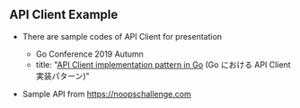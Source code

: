 ## API Client Example

- There are sample codes of API Client for presentation

  - Go Conference 2019 Autumn
  - title: "[API Client implementation pattern in Go](https://gocon.jp/sessions/go%E3%81%AB%E3%81%8A%E3%81%91%E3%82%8Bapi_client%E5%AE%9F%E8%A3%85%E3%83%91%E3%82%BF%E3%83%BC%E3%83%B3/) (Go における API Client 実装パターン)"

- Sample API from https://noopschallenge.com
